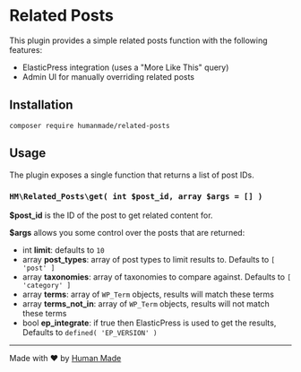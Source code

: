 Related Posts
=============

This plugin provides a simple related posts function with the following features:

* ElasticPress integration (uses a "More Like This" query)
* Admin UI for manually overriding related posts

## Installation

```
composer require humanmade/related-posts
```

## Usage

The plugin exposes a single function that returns a list of post IDs.

### `HM\Related_Posts\get( int $post_id, array $args = [] )`

**$post_id** is the ID of the post to get related content for.

**$args** allows you some control over the posts that are returned:

- int **limit**: defaults to `10`
- array **post_types**: array of post types to limit results to. Defaults to `[ 'post' ]`
- array **taxonomies**: array of taxonomies to compare against. Defaults to `[ 'category' ]`
- array **terms**: array of `WP_Term` objects, results will match these terms
- array **terms_not_in**: array of `WP_Term` objects, results will not match these terms
- bool **ep_integrate**: if true then ElasticPress is used to get the results, Defaults to `defined( 'EP_VERSION' )`

---------------------

Made with ❤️ by [Human Made](https://humanmade.com)
